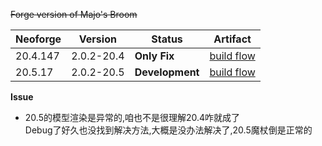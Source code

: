 ~~Forge version of Majo's Broom~~


| Neoforge | Version    | Status          | Artifact                                                                             |
|----------|------------|-----------------|--------------------------------------------------------------------------------------|
| 20.4.147 | 2.0.2-20.4 | **Only Fix**    | [build flow](https://github.com/sheng-ri/majobroom/actions/workflows/old-build.yml)  |
| 20.5.17  | 2.0.2-20.5 | **Development** | [build flow](https://github.com/sheng-ri/majobroom/actions/workflows/20.5-build.yml) |

**Issue**
* 20.5的模型渲染是异常的,咱也不是很理解20.4咋就成了  
Debug了好久也没找到解决方法,大概是没办法解决了,20.5魔杖倒是正常的